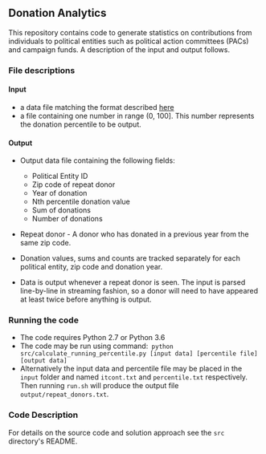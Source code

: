 
## Donation Analytics
This repository contains code to generate statistics on contributions from individuals to political entities such as political action committees (PACs) and campaign funds. A description of the input and output follows. 

### File descriptions

#### Input

- a data file matching the format described [here](https://classic.fec.gov/finance/disclosure/metadata/DataDictionaryContributionsbyIndividuals.shtml)
- a file containing one number in range (0, 100]. This number represents the donation percentile to be output.

#### Output
- Output data file containing the following fields:
	- Political Entity ID
	- Zip code of repeat donor
	- Year of donation
	- Nth percentile donation value
	- Sum of donations
	- Number of donations

- Repeat donor - A donor who has donated in a previous year from the same zip code. 
- Donation values, sums and counts are tracked separately for each political entity, zip code and donation year. 
- Data is output whenever a repeat donor is seen. The input is parsed line-by-line in streaming fashion, so a donor will need to have appeared at least twice before anything is output. 

### Running the code
- The code requires Python 2.7 or Python 3.6
- The code may be run using command:```
	python src/calculate_running_percentile.py [input data] [percentile file] [output data]```
- Alternatively the input data and percentile file may be placed in the `input` folder and named `itcont.txt` and `percentile.txt` respectively. Then running `run.sh` will produce the output file `output/repeat_donors.txt`. 

### Code Description
For details on the source code and solution approach see the `src` directory's README.
